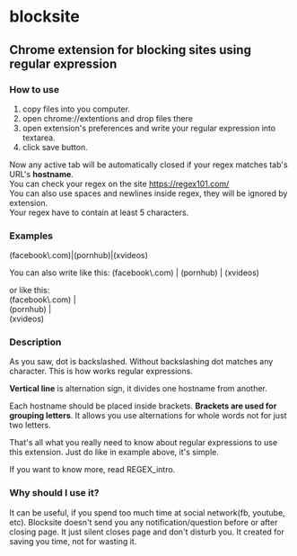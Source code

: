 # blocksite
## Chrome extension for blocking sites using regular expression
### How to use
1. copy files into you computer.
2. open chrome://extentions and drop files there
3. open extension's preferences and write your regular expression into textarea.
4. click save button.  

Now any active tab will be automatically closed if your regex matches tab's URL's **hostname**.  
You can check your regex on the site https://regex101.com/  
You can also use spaces and newlines inside regex, they will be ignored by extension.  
Your regex have to contain at least 5 characters.


### Examples
(facebook\\.com)|(pornhub)|(xvideos)

You can also write like this:
(facebook\\.com) | (pornhub) | (xvideos)

or like this:  
(facebook\\.com) |  
(pornhub) |  
(xvideos) 

### Description
As you saw, dot is backslashed. Without backslashing dot matches any character. This is how works regular expressions.  


**Vertical line** is alternation sign, it divides one hostname from another.  


Each hostname should be placed inside brackets. **Brackets are used for grouping letters**. 
It allows you use alternations for whole words not for just two letters.  


That's all what you really need to know about regular expressions to use this extension.
Just do like in example above, it's simple. 

If you want to know more, read REGEX_intro.

### Why should I use it?
It can be useful, if you spend too much time at social network(fb, youtube, etc). Blocksite doesn't send you any notification/question before or after closing page. It just silent closes page and don't disturb you. It created for saving you time, not for wasting it.
